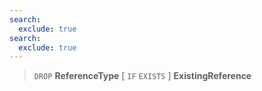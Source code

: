 ```yaml
---
search:
  exclude: true
search:
  exclude: true
---
```

<!--start-->

> `DROP` **ReferenceType**
  \[ `IF` `EXISTS` \]
  **ExistingReference** 
